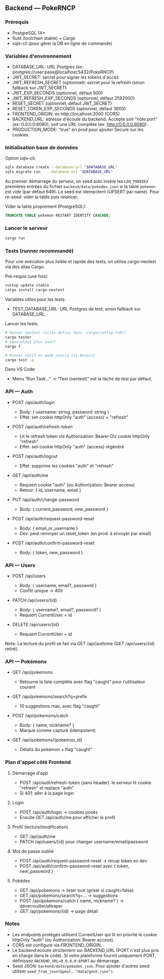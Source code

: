 ## Backend — PokeRNCP

### Prérequis

- PostgreSQL 14+
- Rust (toolchain stable) + Cargo
- sqlx-cli (pour gérer la DB en ligne de commande)

### Variables d'environnement

- DATABASE_URL: URL Postgres (ex: postgres://user:pass@localhost:5432/PokeRNCP)
- JWT_SECRET: secret pour signer les tokens d'accès
- JWT_REFRESH_SECRET (optionnel): secret pour le refresh (sinon fallback sur JWT_SECRET)
- JWT_EXP_SECONDS (optionnel, défaut 900)
- JWT_REFRESH_EXP_SECONDS (optionnel, défaut 2592000)
- RESET_SECRET (optionnel, défaut JWT_SECRET)
- RESET_TOKEN_EXP_SECONDS (optionnel, défaut 3600)
- FRONTEND_ORIGIN: ex http://localhost:3000 (CORS)
- BACKEND_URL: adresse d'écoute du backend. Accepte soit "hôte:port" (ex: 0.0.0.0:8080), soit une URL complète (ex: http://0.0.0.0:8080).
- PRODUCTION_MODE: "true" en prod pour ajouter Secure sur les cookies.

### Initialisation base de données

Option sqlx-cli:

```bash
sqlx database create --database-url "$DATABASE_URL"
sqlx migrate run   --database-url "$DATABASE_URL"
```

Au premier démarrage du serveur, un seed auto insère les `LEN_POKEDEX` premières entrées du fichier `backend/data/pokedex.json` si la table `pokemon` est vide (par défaut 649).
Le seed est idempotent (UPSERT par name). Pour re-seed: vider la table puis relancer.

Vider la table proprement (PostgreSQL):

```sql
TRUNCATE TABLE pokemon RESTART IDENTITY CASCADE;
```

### Lancer le serveur

```bash
cargo run
```

### Tests (runner recommandé)

Pour une exécution plus lisible et rapide des tests, on utilise cargo-nextest via des alias Cargo.

Pré-requis (une fois):

```bash
rustup update stable
cargo install cargo-nextest
```

Variables utiles pour les tests:

- TEST_DATABASE_URL: URL Postgres de test; sinon fallback sur DATABASE_URL.

Lancer les tests:

```bash
# Runner nextest (alias défini dans .cargo/config.toml)
cargo tester
# équivalent plus court
cargo t

# Runner natif en mode concis (si besoin)
cargo test -q
```

Dans VS Code:

- Menu “Run Task…” → “Test (nextest)” est la tâche de test par défaut.

### API — Auth

- POST /api/auth/login

  - Body: { username: string, password: string }
  - Effet: set-cookie httpOnly "auth" (access) + "refresh"

- POST /api/auth/refresh-token

  - Lit le refresh token via Authorization: Bearer <token> OU cookie httpOnly "refresh"
  - Effet: set-cookie httpOnly "auth" (access) régénéré

- POST /api/auth/logout

  - Effet: supprime les cookies "auth" et "refresh"

- GET /api/auth/me

  - Requiert cookie "auth" (ou Authorization: Bearer access)
  - Retour: { id, username, email }

- PUT /api/auth/change-password

  - Body: { current_password, new_password }

- POST /api/auth/request-password-reset

  - Body: { email_or_username }
  - Dev: peut renvoyer un reset_token (en prod: à envoyer par email)

- POST /api/auth/confirm-password-reset
  - Body: { token, new_password }

### API — Users

- POST /api/users

  - Body: { username, email?, password }
  - Conflit unique -> 409

- PATCH /api/users/{id}

  - Body: { username?, email?, password? }
  - Requiert CurrentUser = id

- DELETE /api/users/{id}
  - Requiert CurrentUser = id

Note: La lecture du profil se fait via GET /api/auth/me (GET /api/users/{id} retiré).

### API — Pokémons

- GET /api/pokemons

  - Retourne la liste complète avec flag "caught" pour l'utilisateur courant

- GET /api/pokemons/search?q=prefix

  - 10 suggestions max, avec flag "caught"

- POST /api/pokemons/catch

  - Body: { name, nickname? }
  - Marque comme capturé (idempotent)

- GET /api/pokemons/{pokemon_id}
  - Détails du pokémon + flag "caught"

### Plan d'appel côté Frontend

1. Démarrage d'app

   - POST /api/auth/refresh-token (sans header): le serveur lit cookie "refresh" et replace "auth"
   - Si 401: aller à la page login

2. Login

   - POST /api/auth/login -> cookies posés
   - Ensuite GET /api/auth/me pour afficher le profil

3. Profil (lecture/modification)

   - GET /api/auth/me
   - PATCH /api/users/{id} pour changer username/email/password

4. Mot de passe oublié

   - POST /api/auth/request-password-reset -> récup token en dev
   - POST /api/auth/confirm-password-reset avec { token, new_password }

5. Pokédex
   - GET /api/pokemons -> lister tout (griser si caught=false)
   - GET /api/pokemons/search?q=… -> suggestions
   - POST /api/pokemons/catch { name, nickname? } -> déverrouiller/attraper
   - GET /api/pokemons/{id} -> page détail

### Notes

- Les endpoints protégés utilisent CurrentUser qui lit en priorité le cookie httpOnly "auth" (ou Authorization: Bearer access).
- CORS est configuré via FRONTEND_ORIGIN.
- Le backend écoute strictement sur BACKEND_URL (PORT n'est plus pris en charge dans le code). Si votre plateforme fournit uniquement PORT, définissez `BACKEND_URL=0.0.0.0:$PORT` au démarrage.
- Seed JSON: `backend/data/pokedex.json`. Pour ajouter d'autres seed: utiliser `seed_from_json(&pool, "data/genX.json")`.
